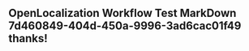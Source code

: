 <properties
ms.topic="hero-topic"
ms.test1="hero-topic"
ms.test2="test"/>

## OpenLocalization Workflow Test MarkDown 7d460849-404d-450a-9996-3ad6cac01f49 thanks!
